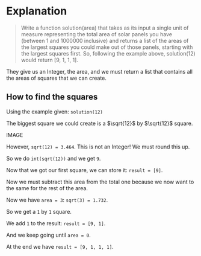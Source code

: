 # Explanation

> Write a function solution(area) that takes as its input a single unit of measure representing the total area of solar panels you have (between 1 and 1000000 inclusive) and returns a list of the areas of the largest squares you could make out of those panels, starting with the largest squares first. So, following the example above, solution(12) would return [9, 1, 1, 1].

They give us an Integer, the area, and we must return a list that contains all the areas of squares that we can create.

## How to find the squares
Using the example given: `solution(12)`

The biggest square we could create is a $\sqrt{12}$ by $\sqrt{12}$ square.

IMAGE

However, `sqrt(12) = 3.464`. This is not an Integer! We must round this up.

So we do `int(sqrt(12))` and we get `9`.

Now that we got our first square, we can store it: `result = [9]`.

Now we must subtract this area from the total one because we now want to the same for the rest of the area.

Now we have `area = 3`: `sqrt(3) = 1.732`.

So we get a `1` by `1` square.

We add `1` to the result: `result = [9, 1]`.

And we keep going until `area = 0`.

At the end we have `result = [9, 1, 1, 1]`.
